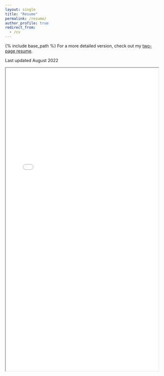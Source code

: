 ```yaml
---
layout: single
title: "Resume"
permalink: /resume/
author_profile: true
redirect_from:
  - /cv
---
```

{% include base_path %}
For a more detailed version, check out my [two-page resume](https://anshkhurana.github.io/files/resume_2pg.pdf).
<section id="resumepdf">
          <p>Last updated August 2022</p>
          <iframe src= "/files/resume.pdf" width= "100%" height= "1000"> </iframe>
</section>